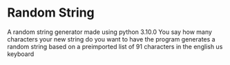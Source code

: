 # Random String
A random string generator made using python 3.10.0
You say how many characters your new string do you want to have the program generates a random string based on a preimported list of 91 characters in the english us keyboard
